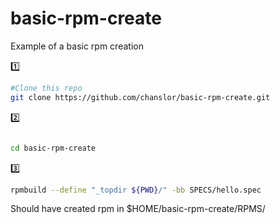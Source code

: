 # basic-rpm-create
Example of a basic rpm creation 



:one: 
```bash
#Clone this repo
git clone https://github.com/chanslor/basic-rpm-create.git
```

 :two:
```bash

cd basic-rpm-create
```

:three:
```bash
rpmbuild --define "_topdir ${PWD}/" -bb SPECS/hello.spec
```

 Should have created rpm in  $HOME/basic-rpm-create/RPMS/

